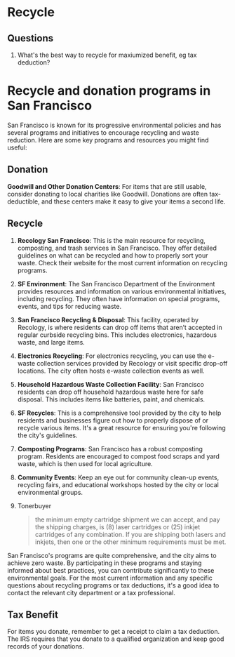 # Recycle

## Questions

1. What's the best way to recycle for maxiumized benefit, eg tax deduction?

# Recycle and donation programs in San Francisco

San Francisco is known for its progressive environmental policies and has several programs and initiatives to encourage recycling and waste reduction. Here are some key programs and resources you might find useful:

## Donation

**Goodwill and Other Donation Centers**: For items that are still usable, consider donating to local charities like Goodwill. Donations are often tax-deductible, and these centers make it easy to give your items a second life.

## Recycle

1. **Recology San Francisco**: This is the main resource for recycling, composting, and trash services in San Francisco. They offer detailed guidelines on what can be recycled and how to properly sort your waste. Check their website for the most current information on recycling programs.

2. **SF Environment**: The San Francisco Department of the Environment provides resources and information on various environmental initiatives, including recycling. They often have information on special programs, events, and tips for reducing waste.

3. **San Francisco Recycling & Disposal**: This facility, operated by Recology, is where residents can drop off items that aren’t accepted in regular curbside recycling bins. This includes electronics, hazardous waste, and large items.

4. **Electronics Recycling**: For electronics recycling, you can use the e-waste collection services provided by Recology or visit specific drop-off locations. The city often hosts e-waste collection events as well.

5. **Household Hazardous Waste Collection Facility**: San Francisco residents can drop off household hazardous waste here for safe disposal. This includes items like batteries, paint, and chemicals.

6. **SF Recycles**: This is a comprehensive tool provided by the city to help residents and businesses figure out how to properly dispose of or recycle various items. It's a great resource for ensuring you're following the city's guidelines.

7. **Composting Programs**: San Francisco has a robust composting program. Residents are encouraged to compost food scraps and yard waste, which is then used for local agriculture.

8. **Community Events**: Keep an eye out for community clean-up events, recycling fairs, and educational workshops hosted by the city or local environmental groups.

9. Tonerbuyer

    > the minimum empty cartridge shipment we can accept, and pay the shipping charges, is (8) laser cartridges or (25) inkjet cartridges of any combination. If you are shipping both lasers and inkjets, then one or the other minimum requirements must be met.

San Francisco's programs are quite comprehensive, and the city aims to achieve zero waste. By participating in these programs and staying informed about best practices, you can contribute significantly to these environmental goals. For the most current information and any specific questions about recycling programs or tax deductions, it's a good idea to contact the relevant city department or a tax professional.

## Tax Benefit

For items you donate, remember to get a receipt to claim a tax deduction. The IRS requires that you donate to a qualified organization and keep good records of your donations.
